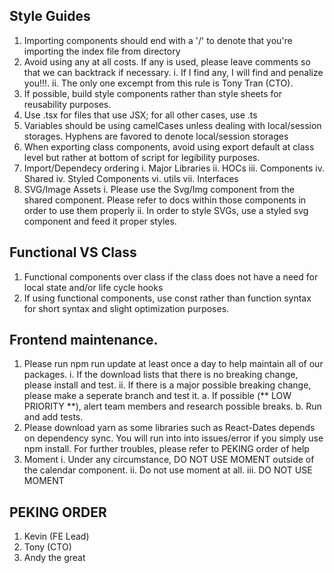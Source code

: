 ## Style Guides

1. Importing components should end with a '/' to denote that you're importing the index file from directory
2. Avoid using any at all costs. If any is used, please leave comments so that we can backtrack if necessary.
    i. If I find any, I will find and penalize you!!!.
    ii. The only one excempt from this rule is Tony Tran (CTO).
3. If possible, build style components rather than style sheets for reusability purposes.
4. Use .tsx for files that use JSX; for all other cases, use .ts
5. Variables should be using camelCases unless dealing with local/session storages. Hyphens are favored to denote local/session storages
6. When exporting class components, avoid using export default at class level but rather at bottom of script for legibility purposes.
7. Import/Dependecy ordering
    i. Major Libraries
    ii. HOCs
    iii. Components 
    iv. Shared
    iv. Styled Components
    vi. utils
    vii. Interfaces
8. SVG/Image Assets
    i. Please use the Svg/Img component from the shared component. Please refer to docs within those components in order to use them properly
    ii. In order to style SVGs, use a styled svg component and feed it proper styles.

## Functional VS Class 
1. Functional components over class if the class does not have a need for local state and/or life cycle hooks
2. If using functional components, use const rather than function syntax for short syntax and slight optimization purposes.

## Frontend maintenance. 
1. Please run npm run update at least once a day to help maintain all of our packages.
    i. If the download lists that there is no breaking change, please install and test.
    ii. If there is a major possible breaking change, please make a seperate branch and test it. 
        a. If possible (** LOW PRIORITY **), alert team members and research possible breaks.
        b. Run and add tests.
2. Please download yarn as some libraries such as React-Dates depends on dependency sync. You will run into into issues/error if you simply use npm install. For further troubles, please refer to PEKING order of help
3. Moment
    i. Under any circumstance, DO NOT USE MOMENT outside of the calendar component. 
    ii. Do not use moment at all.
    iii. DO NOT USE MOMENT


## PEKING ORDER
1. Kevin (FE Lead)
2. Tony (CTO)
3. Andy the great
